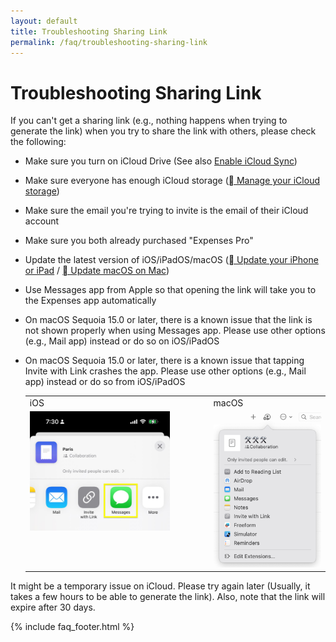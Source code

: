 ```yaml
---
layout: default
title: Troubleshooting Sharing Link
permalink: /faq/troubleshooting-sharing-link
---
```


# Troubleshooting Sharing Link

If you can't get a sharing link (e.g., nothing happens when trying to generate the link) when you try to share the link with others, please check the following:

- Make sure you turn on iCloud Drive (See also [Enable iCloud Sync](/faq/enable-icloud-sync))
- Make sure everyone has enough iCloud storage ([ Manage your iCloud storage](https://support.apple.com/en-us/108922))
- Make sure the email you're trying to invite is the email of their iCloud account
- Make sure you both already purchased "Expenses Pro"
- Update the latest version of iOS/iPadOS/macOS ([ Update your iPhone or iPad](https://support.apple.com/en-us/118575) / [ Update macOS on Mac](https://support.apple.com/en-us/108382))
- Use Messages app from Apple so that opening the link will take you to the Expenses app automatically
- On macOS Sequoia 15.0 or later, there is a known issue that the link is not shown properly when using Messages app. Please use other options (e.g., Mail app) instead or do so on iOS/iPadOS
- On macOS Sequoia 15.0 or later, there is a known issue that tapping Invite with Link crashes the app. Please use other options (e.g., Mail app) instead or do so from iOS/iPadOS 

    <table>
        <tr>
            <td>iOS</td>
            <td>macOS</td>
        </tr>
        <tr>
            <td style="vertical-align:top"><img src="../../assets/faq/troubleshooting-sharing-link/sharing-link-messages-ios.jpg" width="80%"></td>
            <td style="vertical-align:top"><img src="../../assets/faq/troubleshooting-sharing-link/sharing-link-messages-mac.jpg"></td>
        </tr>
    </table>

It might be a temporary issue on iCloud. Please try again later (Usually, it takes a few hours to be able to generate the link). Also, note that the link will expire after 30 days.

{% include faq_footer.html %}
